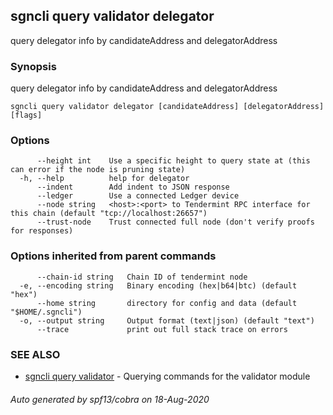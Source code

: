 ## sgncli query validator delegator

query delegator info by candidateAddress and delegatorAddress

### Synopsis

query delegator info by candidateAddress and delegatorAddress

```
sgncli query validator delegator [candidateAddress] [delegatorAddress] [flags]
```

### Options

```
      --height int    Use a specific height to query state at (this can error if the node is pruning state)
  -h, --help          help for delegator
      --indent        Add indent to JSON response
      --ledger        Use a connected Ledger device
      --node string   <host>:<port> to Tendermint RPC interface for this chain (default "tcp://localhost:26657")
      --trust-node    Trust connected full node (don't verify proofs for responses)
```

### Options inherited from parent commands

```
      --chain-id string   Chain ID of tendermint node
  -e, --encoding string   Binary encoding (hex|b64|btc) (default "hex")
      --home string       directory for config and data (default "$HOME/.sgncli")
  -o, --output string     Output format (text|json) (default "text")
      --trace             print out full stack trace on errors
```

### SEE ALSO

* [sgncli query validator](sgncli_query_validator.md)	 - Querying commands for the validator module

###### Auto generated by spf13/cobra on 18-Aug-2020
